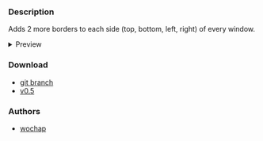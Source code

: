 ### Description
Adds 2 more borders to each side (top, bottom, left, right) of every window.



<details>
<summary>Preview</summary>
<pre>
With the following config:

```c
static const unsigned int borderpx         = 9;  /* border pixel of windows */
static const unsigned int borderspx        = 3;  /* width of the border that start from outside the windows */
static const unsigned int borderepx        = 3;  /* width of the border that start from inside the windows */
```

and `border_color_type` set to `BrdOriginal`:
<img src="https://i.imgur.com/msead2K.png"/>

and `border_color_type` set to `BrdStart`:
<img src="https://i.imgur.com/ssgPG36.png"/>

and `border_color_type` set to `BrdEnd`:
<img src="https://i.imgur.com/i2Xtjy6.png"/>

and `border_color_type` set to `BrdStartEnd`:
<img src="https://i.imgur.com/fnkitdR.png"/>
</pre>
</details>

### Download
- [git branch](https://codeberg.org/wochap/dwl/src/branch/v0.5/borders)
- [v0.5](https://codeberg.org/dwl/dwl-patches/raw/branch/main/patches/borders/borders.patch)

### Authors
- [wochap](https://codeberg.org/wochap)
